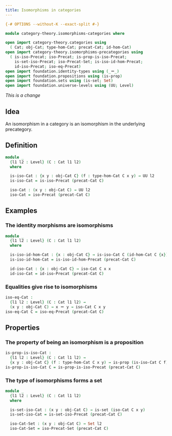 ```yaml
---
title: Isomorphisms in categories
---
```


```agda
{-# OPTIONS --without-K --exact-split #-}

module category-theory.isomorphisms-categories where

open import category-theory.categories using
  ( Cat; obj-Cat; type-hom-Cat; precat-Cat; id-hom-Cat)
open import category-theory.isomorphisms-precategories using
  ( is-iso-Precat; iso-Precat; is-prop-is-iso-Precat;
    is-set-iso-Precat; iso-Precat-Set; is-iso-id-hom-Precat;
    id-iso-Precat; iso-eq-Precat)
open import foundation.identity-types using (_＝_)
open import foundation.propositions using (is-prop)
open import foundation.sets using (is-set; Set)
open import foundation.universe-levels using (UU; Level)
```

*This is a change*

## Idea

An isomorphism in a category is an isomorphism in the underlying precategory.

## Definition

```agda
module _
  {l1 l2 : Level} (C : Cat l1 l2)
  where

  is-iso-Cat : {x y : obj-Cat C} (f : type-hom-Cat C x y) → UU l2
  is-iso-Cat = is-iso-Precat (precat-Cat C)

  iso-Cat : (x y : obj-Cat C) → UU l2
  iso-Cat = iso-Precat (precat-Cat C)
```

## Examples

### The identity morphisms are isomorphisms

```agda
module _
  {l1 l2 : Level} (C : Cat l1 l2)
  where

  is-iso-id-hom-Cat : {x : obj-Cat C} → is-iso-Cat C (id-hom-Cat C {x})
  is-iso-id-hom-Cat = is-iso-id-hom-Precat (precat-Cat C)

  id-iso-Cat : {x : obj-Cat C} → iso-Cat C x x
  id-iso-Cat = id-iso-Precat (precat-Cat C)
```

### Equalities give rise to isomorphisms

```agda
iso-eq-Cat :
  {l1 l2 : Level} (C : Cat l1 l2) →
  (x y : obj-Cat C) → x ＝ y → iso-Cat C x y
iso-eq-Cat C = iso-eq-Precat (precat-Cat C)
```

## Properties

### The property of being an isomorphism is a proposition

```agda
is-prop-is-iso-Cat :
  {l1 l2 : Level} (C : Cat l1 l2) →
  {x y : obj-Cat C} (f : type-hom-Cat C x y) → is-prop (is-iso-Cat C f)
is-prop-is-iso-Cat C = is-prop-is-iso-Precat (precat-Cat C)
```

### The type of isomorphisms forms a set

```agda
module _
  {l1 l2 : Level} (C : Cat l1 l2)
  where

  is-set-iso-Cat : (x y : obj-Cat C) → is-set (iso-Cat C x y)
  is-set-iso-Cat = is-set-iso-Precat (precat-Cat C)

  iso-Cat-Set : (x y : obj-Cat C) → Set l2
  iso-Cat-Set = iso-Precat-Set (precat-Cat C)
```
